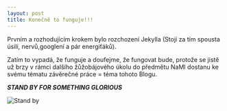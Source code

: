 ```yaml
---
layout: post
title: Konečně to funguje!!! 
---
```



Prvním a rozhodujícím krokem bylo rozchození Jekylla (Stojí za tím spousta úsilí, nervů,googlení a pár energiťáků). 

Zatím to vypadá, že funguje a doufejme, že fungovat bude, protože se jistě už brzy v rámci dalšího žůžobájového úkolu do předmětu NaMI dostanu ke svému tématu závěrečné práce = téma tohoto Blogu.

 ***STAND BY FOR SOMETHING GLORIOUS***

![Stand by](http://www.livemaguk.com/wp-content/uploads/2014/10/Wait-Meme-Cool-HD.jpg)

